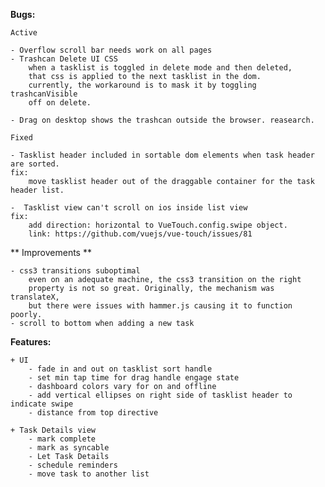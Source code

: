 **Bugs:**

    Active

    - Overflow scroll bar needs work on all pages
    - Trashcan Delete UI CSS
        when a tasklist is toggled in delete mode and then deleted,
        that css is applied to the next tasklist in the dom.
        currently, the workaround is to mask it by toggling trashcanVisible 
        off on delete.

    - Drag on desktop shows the trashcan outside the browser. reasearch.

    Fixed

    - Tasklist header included in sortable dom elements when task header are sorted.
    fix:
        move tasklist header out of the draggable container for the task header list.

    -  Tasklist view can't scroll on ios inside list view
    fix: 
        add direction: horizontal to VueTouch.config.swipe object. 
        link: https://github.com/vuejs/vue-touch/issues/81

** Improvements **

    - css3 transitions suboptimal
        even on an adequate machine, the css3 transition on the right 
        property is not so great. Originally, the mechanism was translateX, 
        but there were issues with hammer.js causing it to function poorly.
    - scroll to bottom when adding a new task

**Features:**

    + UI 
        - fade in and out on tasklist sort handle
        - set min tap time for drag handle engage state 
        - dashboard colors vary for on and offline
        - add vertical ellipses on right side of tasklist header to indicate swipe
        - distance from top directive

    + Task Details view
        - mark complete
        - mark as syncable
        - Let Task Details 
        - schedule reminders
        - move task to another list
